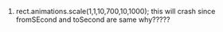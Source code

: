 1.  rect.animations.scale(1,1,10,700,10,1000); this will crash since fromSEcond and toSecond are same why?????